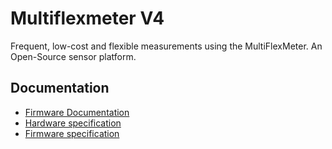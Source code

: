# Multiflexmeter V4
Frequent, low-cost and flexible measurements using the MultiFlexMeter. An Open-Source sensor platform.


## Documentation

- [Firmware Documentation](https://multiflexmeter.github.io/multiflexmeter)
- [Hardware specification](./docs/spec-hw.pdf)
- [Firmware specification](./docs/spec-fw.pdf)
